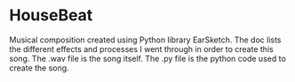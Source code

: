 # HouseBeat
Musical composition created using Python library EarSketch.
The doc lists the different effects and processes I went through in order to create this song.
The .wav file is the song itself.
The .py file is the python code used to create the song.
